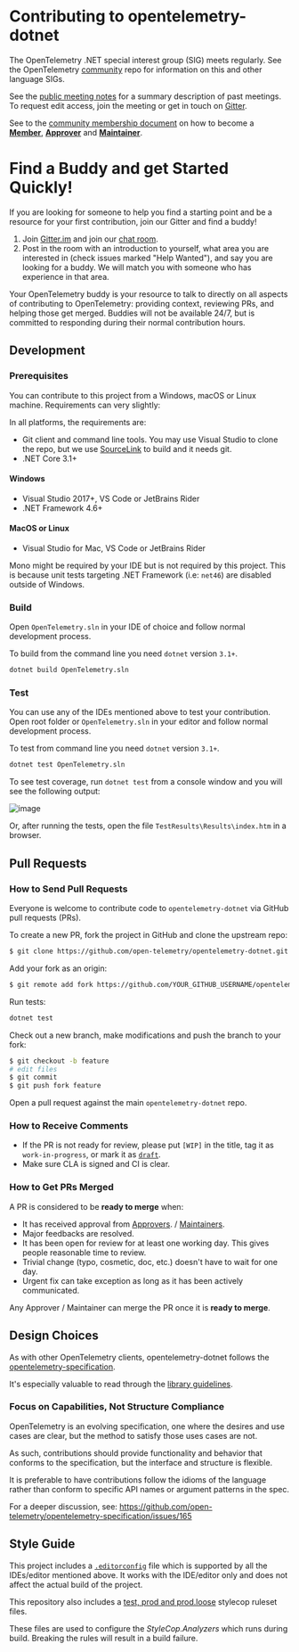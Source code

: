 # Contributing to opentelemetry-dotnet

The OpenTelemetry .NET special interest group (SIG) meets regularly. See the
OpenTelemetry [community](https://github.com/open-telemetry/community#net-sdk)
repo for information on this and other language SIGs.

See the [public meeting notes](https://docs.google.com/document/d/1yjjD6aBcLxlRazYrawukDgrhZMObwHARJbB9glWdHj8/edit?usp=sharing)
for a summary description of past meetings. To request edit access, join the
meeting or get in touch on [Gitter](https://gitter.im/open-telemetry/opentelemetry-dotnet).

See to the [community membership document](https://github.com/open-telemetry/community/blob/master/community-membership.md)
on how to become a [**Member**](https://github.com/open-telemetry/community/blob/master/community-membership.md#member),
[**Approver**](https://github.com/open-telemetry/community/blob/master/community-membership.md#approver)
and [**Maintainer**](https://github.com/open-telemetry/community/blob/master/community-membership.md#maintainer).

# Find a Buddy and get Started Quickly!

If you are looking for someone to help you find a starting point and be a resource for your first contribution, join our
Gitter and find a buddy!

1. Join [Gitter.im](https://gitter.im) and join our [chat room](https://gitter.im/open-telemetry/opentelemetry-dotnet).
2. Post in the room with an introduction to yourself, what area you are interested in (check issues marked "Help Wanted"),
and say you are looking for a buddy. We will match you with someone who has experience in that area.

Your OpenTelemetry buddy is your resource to talk to directly on all aspects of contributing to OpenTelemetry: providing
context, reviewing PRs, and helping those get merged. Buddies will not be available 24/7, but is committed to responding
during their normal contribution hours.

## Development

### Prerequisites

You can contribute to this project from a Windows, macOS or Linux machine. Requirements can very slightly:

In all platforms, the requirements are:

* Git client and command line tools. You may use Visual Studio to clone the repo, but we use [SourceLink](https://github.com/dotnet/sourcelink) to build and it needs git.
* .NET Core 3.1+

#### Windows

* Visual Studio 2017+, VS Code or JetBrains Rider
* .NET Framework 4.6+

#### MacOS or Linux

* Visual Studio for Mac, VS Code or JetBrains Rider

Mono might be required by your IDE but is not required by this project.
This is because unit tests targeting .NET Framework (i.e: `net46`) are disabled outside of Windows.

### Build

Open `OpenTelemetry.sln` in your IDE of choice and follow normal development process.

To build from the command line you need `dotnet` version `3.1+`.

```sh
dotnet build OpenTelemetry.sln
```

### Test

You can use any of the IDEs mentioned above to test your contribution. Open root
folder or `OpenTelemetry.sln` in your editor and follow normal development
process.

To test from command line you need `dotnet` version `3.1+`.

```sh
dotnet test OpenTelemetry.sln
```

To see test coverage, run `dotnet test` from a console window and you will see the following output:

![image](https://user-images.githubusercontent.com/20248180/59361025-1e1e7980-8d29-11e9-8449-548caf0d7823.png)

Or, after running the tests, open the file `TestResults\Results\index.htm` in a browser.

## Pull Requests

### How to Send Pull Requests

Everyone is welcome to contribute code to `opentelemetry-dotnet` via GitHub
pull requests (PRs).

To create a new PR, fork the project in GitHub and clone the upstream repo:

```sh
$ git clone https://github.com/open-telemetry/opentelemetry-dotnet.git
```

Add your fork as an origin:

```sh
$ git remote add fork https://github.com/YOUR_GITHUB_USERNAME/opentelemetry-dotnet.git
```

Run tests:

```sh
dotnet test
```

Check out a new branch, make modifications and push the branch to your fork:

```sh
$ git checkout -b feature
# edit files
$ git commit
$ git push fork feature
```

Open a pull request against the main `opentelemetry-dotnet` repo.

### How to Receive Comments

* If the PR is not ready for review, please put `[WIP]` in the title, tag it
  as `work-in-progress`, or mark it as [`draft`](https://github.blog/2019-02-14-introducing-draft-pull-requests/).
* Make sure CLA is signed and CI is clear.

### How to Get PRs Merged

A PR is considered to be **ready to merge** when:
* It has received approval from [Approvers](https://github.com/open-telemetry/community/blob/master/community-membership.md#approver).
  / [Maintainers](https://github.com/open-telemetry/community/blob/master/community-membership.md#maintainer).
* Major feedbacks are resolved.
* It has been open for review for at least one working day. This gives people
  reasonable time to review.
* Trivial change (typo, cosmetic, doc, etc.) doesn't have to wait for one day.
* Urgent fix can take exception as long as it has been actively communicated.

Any Approver / Maintainer can merge the PR once it is **ready to merge**.

## Design Choices

As with other OpenTelemetry clients, opentelemetry-dotnet follows the 
[opentelemetry-specification](https://github.com/open-telemetry/opentelemetry-specification).

It's especially valuable to read through the [library guidelines](https://github.com/open-telemetry/opentelemetry-specification/blob/master/specification/library-guidelines.md).

### Focus on Capabilities, Not Structure Compliance

OpenTelemetry is an evolving specification, one where the desires and
use cases are clear, but the method to satisfy those uses cases are not.

As such, contributions should provide functionality and behavior that
conforms to the specification, but the interface and structure is flexible.

It is preferable to have contributions follow the idioms of the language 
rather than conform to specific API names or argument patterns in the spec.

For a deeper discussion, see: https://github.com/open-telemetry/opentelemetry-specification/issues/165

## Style Guide

This project includes a [`.editorconfig`](https://github.com/open-telemetry/opentelemetry-dotnet/blob/master/.editorconfig)
file which is supported by all the IDEs/editor mentioned above.
It works with the IDE/editor only and does not affect the actual build of the project.

This repository also includes a
[test, prod and prod.loose](https://github.com/open-telemetry/opentelemetry-dotnet/tree/master/build) stylecop ruleset files.

These files are used to configure the _StyleCop.Analyzers_ which runs during build. Breaking the rules will result in a build failure.
